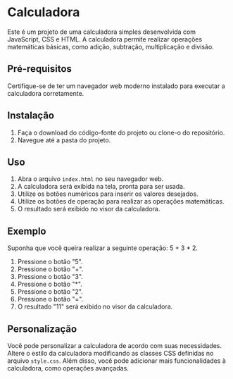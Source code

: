 # Calculadora

Este é um projeto de uma calculadora simples desenvolvida com JavaScript, CSS e HTML. 
A calculadora permite realizar operações matemáticas básicas, como adição, subtração, multiplicação e divisão.

## Pré-requisitos

Certifique-se de ter um navegador web moderno instalado para executar a calculadora corretamente.

## Instalação

1. Faça o download do código-fonte do projeto ou clone-o do repositório.
2. Navegue até a pasta do projeto.

## Uso

1. Abra o arquivo `index.html` no seu navegador web.
2. A calculadora será exibida na tela, pronta para ser usada.
3. Utilize os botões numéricos para inserir os valores desejados.
4. Utilize os botões de operação para realizar as operações matemáticas.
5. O resultado será exibido no visor da calculadora.

## Exemplo

Suponha que você queira realizar a seguinte operação: 5 + 3 * 2. 

1. Pressione o botão "5".
2. Pressione o botão "+".
3. Pressione o botão "3".
4. Pressione o botão "*".
5. Pressione o botão "2".
6. Pressione o botão "=".
7. O resultado "11" será exibido no visor da calculadora.

## Personalização

Você pode personalizar a calculadora de acordo com suas necessidades. Altere o estilo da calculadora modificando as classes CSS definidas no arquivo `style.css`. Além disso, você pode adicionar mais funcionalidades à calculadora, como operações avançadas.
